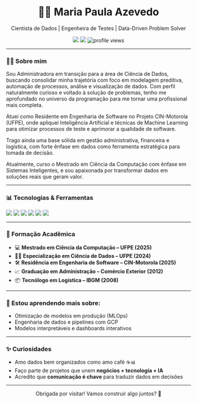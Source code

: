 <h1 align="center">👩‍💻 Maria Paula Azevedo</h1>
<p align="center">
  Cientista de Dados | Engenheira de Testes | Data-Driven Problem Solver
</p>

<p align="center">
  <a href="https://www.linkedin.com/in/mapaulasa"><img src="https://img.shields.io/badge/LinkedIn-0077B5?style=flat&logo=linkedin&logoColor=white"/></a>
  <a href="mailto:mariapaulasa@gmail.com"><img src="https://img.shields.io/badge/Email-D14836?style=flat&logo=gmail&logoColor=white"/></a>
  <img src="https://komarev.com/ghpvc/?username=mariapaulasa&style=flat" alt="profile views" />
</p>

---

### 👩‍🔬 Sobre mim

Sou Administradora em transição para a área de Ciência de Dados, buscando consolidar minha trajetória com foco em modelagem preditiva, automação de processos, análise e visualização de dados. Com perfil naturalmente curioso e voltado à solução de problemas, tenho me aprofundado no universo da programação para me tornar uma profissional mais completa.

Atuei como Residente em Engenharia de Software no Projeto CIN-Motorola (UFPE), onde apliquei Inteligência Artificial e técnicas de Machine Learning para otimizar processos de teste e aprimorar a qualidade de software.

Trago ainda uma base sólida em gestão administrativa, financeira e logística, com forte ênfase em dados como ferramenta estratégica para tomada de decisão.

Atualmente, curso o Mestrado em Ciência da Computação com ênfase em Sistemas Inteligentes, e sou apaixonada por transformar dados em soluções reais que geram valor.

---

### 📊 Tecnologias & Ferramentas

<p>
  <img src="https://img.shields.io/badge/-Python-3776AB?style=flat-square&logo=python&logoColor=white"/>
  <img src="https://img.shields.io/badge/-SQL-4479A1?style=flat-square&logo=postgresql&logoColor=white"/>
  <img src="https://img.shields.io/badge/-Google Cloud Platform-4285F4?style=flat-square&logo=google-cloud&logoColor=white"/>
  <img src="https://img.shields.io/badge/-Power BI-F2C811?style=flat-square&logo=powerbi&logoColor=black"/>
  <img src="https://img.shields.io/badge/-Pandas-150458?style=flat-square&logo=pandas&logoColor=white"/>
  <img src="https://img.shields.io/badge/-Scikit Learn-F7931E?style=flat-square&logo=scikit-learn&logoColor=white"/>
</p>

---

### 📌 Formação Acadêmica

- 💻 **Mestrado em Ciência da Computação – UFPE (2025)**  
- 👩‍🔬 **Especialização em Ciência de Dados – UFPE (2024)**  
- 🛠️ **Residência em Engenharia de Software – CIN-Motorola (2025)**  
- 📈 **Graduação em Administração – Comércio Exterior (2012)**  
- 📦 **Tecnólogo em Logística – IBGM (2008)**  

---

### 🌱 Estou aprendendo mais sobre:

- Otimização de modelos em produção (MLOps)  
- Engenharia de dados e pipelines com GCP  
- Modelos interpretáveis e dashboards interativos  

---

### ✨ Curiosidades

- Amo dados bem organizados como amo café ☕📊  
- Faço parte de projetos que unem **negócios + tecnologia + IA**  
- Acredito que **comunicação é chave** para traduzir dados em decisões

---

<p align="center">
  Obrigada por visitar! Vamos construir algo juntos? 🚀
</p>
